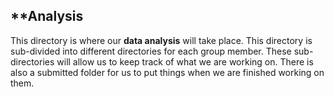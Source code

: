 **Analysis 
---

This directory is where our **data analysis** will take place. This directory is sub-divided into different directories for each group member. These sub-directories will allow us to keep track of what we are working on. There is also a submitted folder for us to put things when we are finished working on them. 
